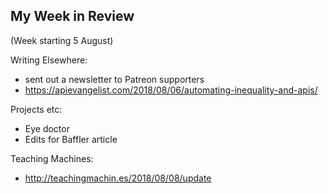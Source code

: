 ## My Week in Review

(Week starting 5 August)

Writing Elsewhere:
* sent out a newsletter to Patreon supporters
* https://apievangelist.com/2018/08/06/automating-inequality-and-apis/

Projects etc:
* Eye doctor
* Edits for Baffler article

Teaching Machines:
* http://teachingmachin.es/2018/08/08/update
